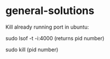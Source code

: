 # general-solutions

Kill already running port in ubuntu:

sudo lsof -t -i:4000 (returns pid number)

sudo kill (pid number)
